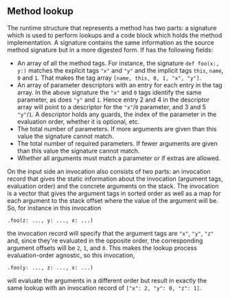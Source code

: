 ## Method lookup

The runtime structure that represents a method has two parts: a signature which is used to perform lookups and a code block which holds the method implementation. A signature contains the same information as the source method signature but in a more digested form. If has the following fields:

 * An array of all the method tags. For instance, the signature `def foo(x:, y:)` matches the explicit tags `"x"` and `"y"` and the implicit tags `this`, `name`, `0` and `1`. That makes the tag array `[name, this, 0, 1, "x", "y"]`.
 * An array of parameter descriptors with an entry for each entry in the tag array. In the above signature the `"x"` and `0` tags identify the same parameter, as does `"y"` and `1`. Hence entry 2 and 4 in the descriptor array will point to a descriptor for the `"x"`/`0` parameter, and 3 and 5 `"y"`/`1`. A descriptor holds any guards, the index of the parameter in the evaluation order, whether it is optional, etc.
 * The total number of parameters. If more arguments are given than this value the signature cannot match.
 * The total number of required parameters. If fewer arguments are given than this value the signature cannot match.
 * Whether all arguments must match a parameter or if extras are allowed.

On the input side an invocation also consists of two parts: an invocation record that gives the static information about the invocation (argument tags, evaluation order) and the concrete arguments on the stack. The invocation is a vector that gives the argument tags in sorted order as well as a map for each argument to the stack offset where the value of the argument will be. So, for instance in this invocation

    .foo(z: ..., y: ..., x: ...)

the invocation record will specify that the argument tags are `"x"`, `"y"`, `"z"` and, since they're evaluated in the opposite order, the corresponding argument offsets will be `2`, `1`, and `0`. This makes the lookup process evaluation-order agnostic, so this invocation,

    .foo(y: ..., z: ..., x: ...)

will evaluate the arguments in a different order but result in exactly the same lookup with an invocation record of `["x": 2, "y": 0, "z": 1]`.
